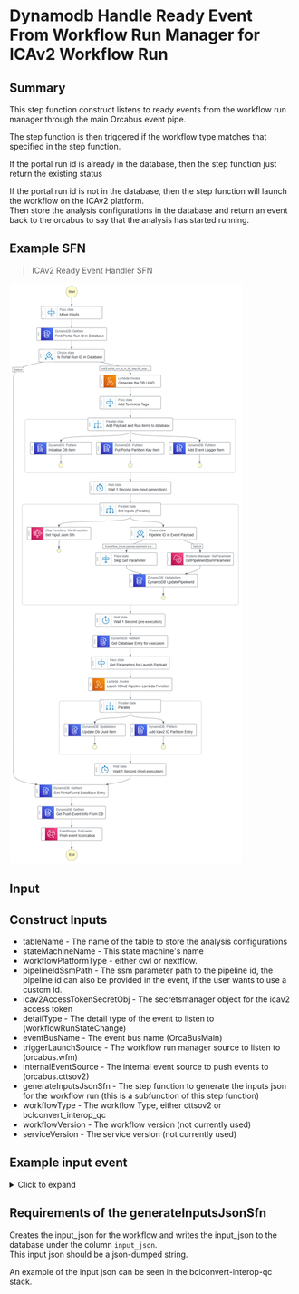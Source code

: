 # Dynamodb Handle Ready Event From Workflow Run Manager for ICAv2 Workflow Run

## Summary

This step function construct listens to ready events from the workflow run manager through the main Orcabus event pipe.  

The step function is then triggered if the workflow type matches that specified in the step function.

If the portal run id is already in the database, then the step function just return the existing status

If the portal run id is not in the database, then the step function will launch the workflow on the ICAv2 platform.  
Then store the analysis configurations in the database and return an event back to the orcabus to say that the analysis has started running.  

## Example SFN 

> ICAv2 Ready Event Handler SFN

![ready_event_handler_sfn](./images/icav2_ready_event_handler_sfn.png)


## Input

## Construct Inputs

* tableName - The name of the table to store the analysis configurations
* stateMachineName - This state machine's name
* workflowPlatformType - either cwl or nextflow.  
* pipelineIdSsmPath - The ssm parameter path to the pipeline id, the pipeline id can also be provided in the event, if the user wants to use a custom id.  
* icav2AccessTokenSecretObj - The secretsmanager object for the icav2 access token
* detailType - The detail type of the event to listen to (workflowRunStateChange)
* eventBusName - The event bus name (OrcaBusMain)
* triggerLaunchSource - The workflow run manager source to listen to (orcabus.wfm) 
* internalEventSource - The internal event source to push events to (orcabus.cttsov2)
* generateInputsJsonSfn - The step function to generate the inputs json for the workflow run (this is a subfunction of this step function)
* workflowType - The workflow Type, either cttsov2 or bclconvert_interop_qc
* workflowVersion - The workflow version (not currently used)
* serviceVersion - The service version (not currently used)

## Example input event

<details>

<summary>Click to expand</summary>

```json
{
  "version": "0",
  "id": "23440b51-5969-5d2b-c1d3-128dd0a3df1a",
  "detail-type": "workflowRunStateChange",
  "source": "orcabus.wfm",
  "account": "843407916570",
  "time": "2024-05-13T00:12:11Z",
  "region": "ap-southeast-2",
  "resources": [],
  "detail": {
    "refId": null,
    "version": "0.1.0",
    "status": "ready",
    "projectId": "7595e8f2-32d3-4c76-a324-c6a85dae87b5",
    "userReference": "bclconvert_interop__semi_automated__umccr__pipeline__20240513ba2b787f",
    "bclconvertReportDirectory": "icav2://7595e8f2-32d3-4c76-a324-c6a85dae87b5/ilmn_primary/2023/231116_A01052_0172_BHVLM5DSX7/3661659/20240307abcd7890/Reports/",
    "interopDirectory": "icav2://7595e8f2-32d3-4c76-a324-c6a85dae87b5/ilmn_primary/2023/231116_A01052_0172_BHVLM5DSX7/3661659/20240307abcd7890/InterOp/",
    "instrumentRunId": "231116_A01052_0172_BHVLM5DSX7",
    "analysisOutputUri": "icav2://7595e8f2-32d3-4c76-a324-c6a85dae87b5/interop_qc/20240513ba2b787f/out/",
    "icaLogsUri": "icav2://7595e8f2-32d3-4c76-a324-c6a85dae87b5/interop_qc/20240513ba2b787f/logs/",
    "userTags": {
      "projectname": "trial"
    }
  }
}
```

</details>

## Requirements of the generateInputsJsonSfn

Creates the input_json for the workflow and writes the input_json to the database under the column `input_json`.  
This input json should be a json-dumped string.  

An example of the input json can be seen in the bclconvert-interop-qc stack.

